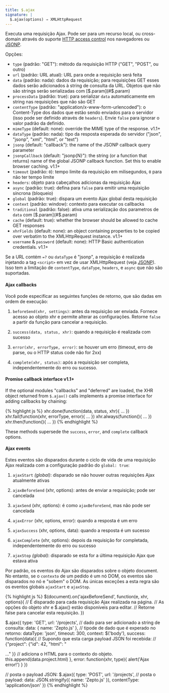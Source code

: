 ```yaml
---
title: $.ajax
signature: |
  $.ajax(options) ⇒ XMLHttpRequest
---
```


Executa uma requisição Ajax. Pode ser para um recurso local, ou cross-domain através
do suporte [HTTP access control][CORS] nos navegadores ou [JSONP][].

Opções:

* `type` (padrão: "GET"): método da requisição HTTP ("GET", "POST", ou outro)
* `url` (padrão: URL atual): URL para onde a requisição será feita
* `data` (padrão: nada): dados da requisição; para requisições GET esses dados
  serão adicionados à string de consulta da URL. Objetos que não são strings serão
  serializadas com [$.param](#$.param)
* `processData` (padrão: true): para serializar `data` automaticamente em string nas
  requisições que não são GET
* `contentType` (padrão: "application/x-www-form-urlencoded"): o Content-Type
  dos dados que estão sendo enviados para o servidor (isso pode ser definido através de `headers`).
  Envie `false` para ignorar o valor padrão da definido.
* `mimeType` (default: none): override the MIME type of the response.
  <span class=version>v1.1+</span>
* `dataType` (padrão: nada): tipo da resposta esperada do servidor ("json", "jsonp", "xml", "html", or "text")
* `jsonp` (default: "callback"): the name of the JSONP callback query parameter
* `jsonpCallback` (default: "jsonp{N}"): the string (or a function that returns)
  name of the global JSONP callback function. Set this to enable browser caching.
  <span class=version>v1.1+</span>
* `timeout` (padrão: `0`): tempo limite da requisição em milisegundos, `0` para não ter tempo limite
* `headers`: objeto para cabeçalhos adicionas da requisição Ajax
* `async` (padrão: true): defina para `false` para emitir uma requisição síncrona (bloqueio)
* `global` (padrão: true): dispara um evento Ajax global desta requisição
* `context` (padrão: window): contexto para executar os callbacks
* `traditional` (padrão: false): ativa uma serialização dos parametros de `data` com [$.param](#$.param)
* `cache` (default: true): whether the browser should be allowed to cache GET responses
* `xhrFields` (default: none): an object containing properties to be copied over
  verbatim to the XMLHttpRequest instance.
  <span class=version>v1.1+</span>
* `username` & `password` (default: none): HTTP Basic authentication credentials.
  <span class=version>v1.1+</span>

Se a URL contém `=?` ou `dataType` é "jsonp", a requisição é realizada injetando
a tag `<script>` em vez de usar XMLHttpRequest (veja [JSONP][]).
Isso tem a limitação de `contentType`, `dataType`, `headers`, e `async` que
não são suportadas.

#### Ajax callbacks

Você pode especificar as seguintes funções de retorno, que são dadas em ordem de execução:

1. `beforeSend(xhr, settings)`: antes da requisição ser enviada. Fornece acesso
  ao objeto xhr e permite alterar as configurações. 
  Retorne `false` a partir da função para cancelar a requisição.

2. `success(data, status, xhr)`: quando a requisição é realizada com sucesso

3. `error(xhr, errorType, error)`: se houver um erro (timeout, erro de parse,
   ou o HTTP status code não for 2xx)

4. `complete(xhr, status)`: após a requisição ser completa, independentemente
  do erro ou sucesso.

#### Promise callback interface <span class=version>v1.1+</span>

If the optional modules "callbacks" and "deferred" are loaded, the XHR object
returned from `$.ajax()` calls implements a promise interface for adding
callbacks by chaining:

{% highlight js %}
xhr.done(function(data, status, xhr){ ... })
xhr.fail(function(xhr, errorType, error){ ... })
xhr.always(function(){ ... })
xhr.then(function(){ ... })
{% endhighlight %}

These methods supersede the `success`, `error`, and `complete` callback options.

#### Ajax events

Estes eventos são disparados durante o ciclo de vida de uma requisição Ajax
realizada com a configuração padrão do `global: true`:

1. `ajaxStart` <i>(global)</i>: disparado se não houver outras requisições Ajax
  atualmente ativas

2. `ajaxBeforeSend` (xhr, options): antes de enviar a requisição; pode ser
  cancelada

3. `ajaxSend` (xhr, options): é como `ajaxBeforeSend`, mas não pode ser cancelada

4. `ajaxError` (xhr, options, error): quando a resposta é um erro

5. `ajaxSuccess` (xhr, options, data): quando a resposta é um sucesso

6. `ajaxComplete` (xhr, options): depois da requisição for completada,
  independentemente do erro ou sucesso

7. `ajaxStop` <i>(global)</i>: disparado se esta for a última requisição Ajax que estava ativa

Por padrão, os eventos do Ajax são disparados sobre o objeto document.
No entanto, se o `contexto` de um pedido é um nó DOM, os eventos são disparados
no nó e "sobem" o DOM. As únicas exceções a esta regra são os eventos globais
`ajaxStart` e `ajaxStop`.

{% highlight js %}
$(document).on('ajaxBeforeSend', function(e, xhr, options){
  // É disparado para cada requisição Ajax realizada na página.
  // As opções do objeto xhr e $.ajax() estão disponíveis para editar.
  // Retorne false para cancelar esta requisição.
})

$.ajax({
  type: 'GET',
  url: '/projects',
  // dado para ser adicionado a string de consulta:
  data: { name: 'Zepto.js' },
  // tipode de dado que é experado no retorno:
  dataType: 'json',
  timeout: 300,
  context: $('body'),
  success: function(data){
    // Supondo que esta carga payload JSON foi recebida:
    //   {"project": {"id": 42, "html": "<div>..." }}
    // adiciona o HTML para o contexto do objeto.
    this.append(data.project.html)
  },
  error: function(xhr, type){
    alert('Ajax error!')
  }
})

// posta o payload JSON:
$.ajax({
  type: 'POST',
  url: '/projects',
  // posta o payload:
  data: JSON.stringify({ name: 'Zepto.js' }),
  contentType: 'application/json'
})
{% endhighlight %}


  [cors]: https://developer.mozilla.org/en/http_access_control
  [jsonp]: http://json-p.org
